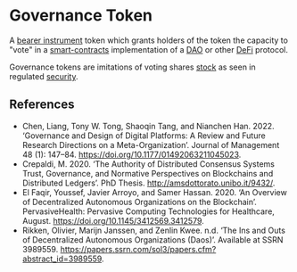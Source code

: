 # Governance Token
A [bearer instrument](bearer-instrument.md) token which grants holders of the token the capacity to "vote" in a [smart-contracts](smart-contracts.md) implementation of a [DAO](dao.md) or other [DeFi](defi.md) protocol.

Governance tokens are imitations of voting shares [stock](stock.md) as seen in regulated [security](security.md).

## References

* Chen, Liang, Tony W. Tong, Shaoqin Tang, and Nianchen Han. 2022. ‘Governance and Design of Digital Platforms: A Review and Future Research Directions on a Meta-Organization’. Journal of Management 48 (1): 147–84. https://doi.org/10.1177/01492063211045023.
* Crepaldi, M. 2020. ‘The Authority of Distributed Consensus Systems Trust, Governance, and Normative Perspectives on Blockchains and Distributed Ledgers’. PhD Thesis. http://amsdottorato.unibo.it/9432/.
* El Faqir, Youssef, Javier Arroyo, and Samer Hassan. 2020. ‘An Overview of Decentralized Autonomous Organizations on the Blockchain’. PervasiveHealth: Pervasive Computing Technologies for Healthcare, August. https://doi.org/10.1145/3412569.3412579.
* Rikken, Olivier, Marijn Janssen, and Zenlin Kwee. n.d. ‘The Ins and Outs of Decentralized Autonomous Organizations (Daos)’. Available at SSRN 3989559. https://papers.ssrn.com/sol3/papers.cfm?abstract_id=3989559.